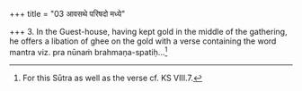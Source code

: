 +++
title = "03 आवसथे परिषदो मध्ये"

+++
3. In the Guest-house, having kept gold in the middle of the gathering, he offers a libation of ghee on the gold with a verse containing the word mantra viz. pra nūnaṁ brahmaṇa-spatiḥ...[^1]  

[^1]: For this Sūtra as well as the verse cf. KS VIII.7. 
